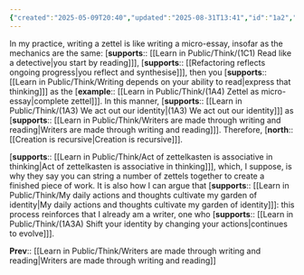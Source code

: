 ```yaml
---
{"created":"2025-05-09T20:40","updated":"2025-08-31T13:41","id":"1a2","dg-permalink":"1a2-zettel-micro-essay","dg-publish":true,"dg-path":"Think/Zettel creation is writing a micro-essay.md","permalink":"/1a2-zettel-micro-essay/","dgPassFrontmatter":true,"noteIcon":"1"}
---
```


In my practice, writing a zettel is like writing a micro-essay, insofar as the mechanics are the same: [**supports**:: [[Learn in Public/Think/(1C1) Read like a detective\|you start by reading]]], [**supports**:: [[Refactoring reflects ongoing progress\|you reflect and synthesise]]], then you [**supports**:: [[Learn in Public/Think/Writing depends on your ability to read\|express that thinking]]] as the [**example**:: [[Learn in Public/Think/(1A4) Zettel as micro-essay\|complete zettel]]]. In this manner, [**supports**:: [[Learn in Public/Think/(1A3) We act out our identity\|(1A3) We act out our identity]]] as [**supports**:: [[Learn in Public/Think/Writers are made through writing and reading\|Writers are made through writing and reading]]]. Therefore, [**north**:: [[Creation is recursive\|Creation is recursive]]].

[**supports**:: [[Learn in Public/Think/Act of zettelkasten is associative in thinking\|Act of zettelkasten is associative in thinking]]], which, I suppose, is why they say you can string a number of zettels together to create a finished piece of work. It is also how I can argue that [**supports**:: [[Learn in Public/Think/My daily actions and thoughts cultivate my garden of identity\|My daily actions and thoughts cultivate my garden of identity]]]: this process reinforces that I already am a writer, one who [**supports**:: [[Learn in Public/Think/(1A3A) Shift your identity by changing your actions\|continues to evolve]]].

**Prev**:: [[Learn in Public/Think/Writers are made through writing and reading\|Writers are made through writing and reading]]
